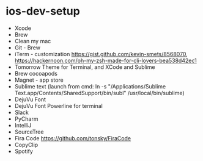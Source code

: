 # ios-dev-setup

* Xcode
* Brew
* Clean my mac
* Git - Brew
* iTerm - customization https://gist.github.com/kevin-smets/8568070, https://hackernoon.com/oh-my-zsh-made-for-cli-lovers-bea538d42ec1
* Tomorrow Theme for Terminal, and XCode and Sublime
* Brew cocoapods
* Magnet - app store
* Sublime text (launch from cmd: ln -s "/Applications/Sublime Text.app/Contents/SharedSupport/bin/subl" /usr/local/bin/sublime) 
* DejuVu Font
* DejuVu Font Powerline for terminal
* Slack
* PyCharm
* IntelliJ
* SourceTree
* Fira Code https://github.com/tonsky/FiraCode
* CopyClip
* Spotify
